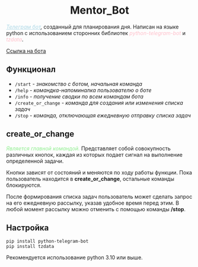 <h1 align="center"> Mentor_Bot </h1>

*<u style="color: lightblue">Телеграм бот</u>,* созданный для планирования дня. Написан на языке python с использованием сторонних библиотек <i style= "color: pink">python-telegram-bot</i> и <i style= "color: pink">tzdata</i>.

[Ссылка на бота](https://t.me/Darb_Mentor_Bot)

## Функционал ##

+ `/start` - *знакомство с ботом, начальная команда*
+ `/help` - *командка-напоминалка пользователю о боте*
+ `/info` - *получение сводки по всем командам бота*
+ `/create_or_change` - *команда для создания или изменения списка задач*
+ `/stop` - *команда, отключающая ежедневную отправку списка задач*

## create_or_change ##

<i style= "color: lightgreen">Является главной командой.</i> Представляет собой совокупность различных кнопок, каждая из которых подает сигнал на выполнение определенной задачи.

Кнопки зависят от состояний и меняются по ходу работы функции. Пока пользователь находится в **create_or_change**, остальные команды блокируются.

После формирования списка задач пользователь может сделать запрос на его ежедневную рассылку, указав удобное время перед этим. В любой момент рассылку можно отменить с помощью команды **/stop**.

## Настройка ##

```
pip install python-telegram-bot
pip install tzdata
```
Рекомендуется использование python 3.10 или выше.
